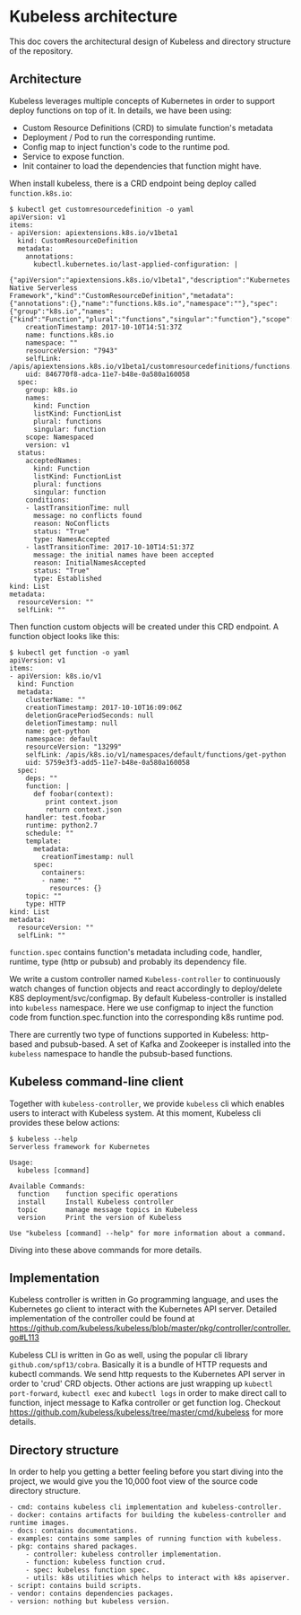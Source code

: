 # Kubeless architecture

This doc covers the architectural design of Kubeless and directory structure of the repository.

## Architecture

Kubeless leverages multiple concepts of Kubernetes in order to support deploy functions on top of it. In details, we have been using:

- Custom Resource Definitions (CRD) to simulate function's metadata
- Deployment / Pod to run the corresponding runtime.
- Config map to inject function's code to the runtime pod.
- Service to expose function.
- Init container to load the dependencies that function might have.

When install kubeless, there is a CRD endpoint being deploy called `function.k8s.io`:

```
$ kubectl get customresourcedefinition -o yaml
apiVersion: v1
items:
- apiVersion: apiextensions.k8s.io/v1beta1
  kind: CustomResourceDefinition
  metadata:
    annotations:
      kubectl.kubernetes.io/last-applied-configuration: |
        {"apiVersion":"apiextensions.k8s.io/v1beta1","description":"Kubernetes Native Serverless Framework","kind":"CustomResourceDefinition","metadata":{"annotations":{},"name":"functions.k8s.io","namespace":""},"spec":{"group":"k8s.io","names":{"kind":"Function","plural":"functions","singular":"function"},"scope":"Namespaced","version":"v1"}}
    creationTimestamp: 2017-10-10T14:51:37Z
    name: functions.k8s.io
    namespace: ""
    resourceVersion: "7943"
    selfLink: /apis/apiextensions.k8s.io/v1beta1/customresourcedefinitions/functions.k8s.io
    uid: 846770f8-adca-11e7-b48e-0a580a160058
  spec:
    group: k8s.io
    names:
      kind: Function
      listKind: FunctionList
      plural: functions
      singular: function
    scope: Namespaced
    version: v1
  status:
    acceptedNames:
      kind: Function
      listKind: FunctionList
      plural: functions
      singular: function
    conditions:
    - lastTransitionTime: null
      message: no conflicts found
      reason: NoConflicts
      status: "True"
      type: NamesAccepted
    - lastTransitionTime: 2017-10-10T14:51:37Z
      message: the initial names have been accepted
      reason: InitialNamesAccepted
      status: "True"
      type: Established
kind: List
metadata:
  resourceVersion: ""
  selfLink: ""
```

Then function custom objects will be created under this CRD endpoint. A function object looks like this:

```
$ kubectl get function -o yaml
apiVersion: v1
items:
- apiVersion: k8s.io/v1
  kind: Function
  metadata:
    clusterName: ""
    creationTimestamp: 2017-10-10T16:09:06Z
    deletionGracePeriodSeconds: null
    deletionTimestamp: null
    name: get-python
    namespace: default
    resourceVersion: "13299"
    selfLink: /apis/k8s.io/v1/namespaces/default/functions/get-python
    uid: 5759e3f3-add5-11e7-b48e-0a580a160058
  spec:
    deps: ""
    function: |
      def foobar(context):
         print context.json
         return context.json
    handler: test.foobar
    runtime: python2.7
    schedule: ""
    template:
      metadata:
        creationTimestamp: null
      spec:
        containers:
        - name: ""
          resources: {}
    topic: ""
    type: HTTP
kind: List
metadata:
  resourceVersion: ""
  selfLink: ""
```

`function.spec` contains function's metadata including code, handler, runtime, type (http or pubsub) and probably its dependency file.

We write a custom controller named `Kubeless-controller` to continuously watch changes of function objects and react accordingly to deploy/delete K8S deployment/svc/configmap. By default Kubeless-controller is installed into `kubeless` namespace. Here we use configmap to inject the function code from function.spec.function into the corresponding k8s runtime pod.

There are currently two type of functions supported in Kubeless: http-based and pubsub-based. A set of Kafka and Zookeeper is installed into the `kubeless` namespace to handle the pubsub-based functions.

## Kubeless command-line client

Together with `kubeless-controller`, we provide `kubeless` cli which enables users to interact with Kubeless system. At this moment, Kubeless cli provides these below actions:

```
$ kubeless --help
Serverless framework for Kubernetes

Usage:
  kubeless [command]

Available Commands:
  function    function specific operations
  install     Install Kubeless controller
  topic       manage message topics in Kubeless
  version     Print the version of Kubeless

Use "kubeless [command] --help" for more information about a command.
```

Diving into these above commands for more details.

## Implementation

Kubeless controller is written in Go programming language, and uses the Kubernetes go client to interact with the Kubernetes API server. Detailed implementation of the controller could be found at https://github.com/kubeless/kubeless/blob/master/pkg/controller/controller.go#L113

Kubeless CLI is written in Go as well, using the popular cli library `github.com/spf13/cobra`. Basically it is a bundle of HTTP requests and kubectl commands. We send http requests to the Kubernetes API server in order to 'crud' CRD objects. Other actions are just wrapping up `kubectl port-forward`, `kubectl exec` and `kubectl logs` in order to make direct call to function, inject message to Kafka controller or get function log. Checkout https://github.com/kubeless/kubeless/tree/master/cmd/kubeless for more details.

## Directory structure

In order to help you getting a better feeling before you start diving into the project, we would give you the 10,000 foot view of the source code directory structure.

```
- cmd: contains kubeless cli implementation and kubeless-controller.
- docker: contains artifacts for building the kubeless-controller and runtime images.
- docs: contains documentations.
- examples: contains some samples of running function with kubeless.
- pkg: contains shared packages.
    - controller: kubeless controller implementation.
    - function: kubeless function crud.
    - spec: kubeless function spec.
    - utils: k8s utilities which helps to interact with k8s apiserver.
- script: contains build scripts.
- vendor: contains dependencies packages.
- version: nothing but kubeless version.
```
